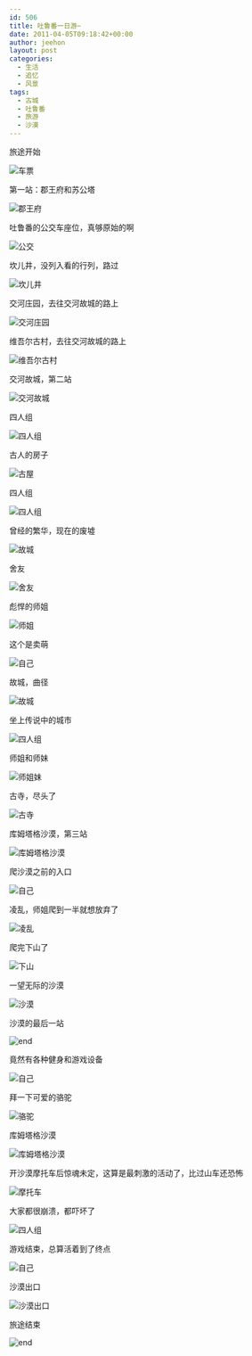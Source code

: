 ```yaml
---
id: 506
title: 吐鲁番一日游~
date: 2011-04-05T09:18:42+00:00
author: jeehon
layout: post
categories:
  - 生活
  - 追忆
  - 风景
tags:
  - 古城
  - 吐鲁番
  - 旅游
  - 沙漠
---
```

旅途开始
  
![车票](http://pic.yupoo.com/jeehon/AYeiWuaj/medium.jpg)
  
第一站：郡王府和苏公塔
  
![郡王府](http://pic.yupoo.com/jeehon/AYej1BRy/medium.jpg)<!--more-->


  
吐鲁番的公交车座位，真够原始的啊
  
![公交](http://pic.yupoo.com/jeehon/AYej4hzI/medium.jpg)
  
坎儿井，没列入看的行列，路过
  
![坎儿井](http://pic.yupoo.com/jeehon/AYej6nkx/medium.jpg)
  
交河庄园，去往交河故城的路上
  
![交河庄园](http://pic.yupoo.com/jeehon/AYej8JcZ/medium.jpg)
  
维吾尔古村，去往交河故城的路上
  
![维吾尔古村](http://pic.yupoo.com/jeehon/AYejbGa2/medium.jpg)
  
交河故城，第二站
  
![交河故城](http://pic.yupoo.com/jeehon/AYejeBNh/medium.jpg)
  
四人组
  
![四人组](http://pic.yupoo.com/jeehon/AYejgHlP/medium.jpg)
  
古人的房子
  
![古屋](http://pic.yupoo.com/jeehon/AYejiOe6/medium.jpg)
  
四人组
  
![四人组](http://pic.yupoo.com/jeehon/AYejkrKb/medium.jpg)
  
曾经的繁华，现在的废墟
  
![故城](http://pic.yupoo.com/jeehon/AYejmYET/medium.jpg)
  
舍友
  
![舍友](http://pic.yupoo.com/jeehon/AYejo5Zv/medium.jpg)
  
彪悍的师姐
  
![师姐](http://pic.yupoo.com/jeehon/AYejpPYo/medium.jpg)
  
这个是卖萌
  
![自己](http://pic.yupoo.com/jeehon/AYejsF5n/medium.jpg)
  
故城，曲径
  
![故城](http://pic.yupoo.com/jeehon/AYejuiOr/medium.jpg)
  
坐上传说中的城市
  
![四人组](http://pic.yupoo.com/jeehon/AYejwGUc/medium.jpg)
  
师姐和师妹
  
![师姐妹](http://pic.yupoo.com/jeehon/AYejAKgS/medium.jpg)
  
古寺，尽头了
  
![古寺](http://pic.yupoo.com/jeehon/AYejCHyQ/medium.jpg)
  
库姆塔格沙漠，第三站
  
![库姆塔格沙漠](http://pic.yupoo.com/jeehon/AYejFPJH/medium.jpg)
  
爬沙漠之前的入口
  
![自己](http://pic.yupoo.com/jeehon/AYejIvGh/medium.jpg)
  
凌乱，师姐爬到一半就想放弃了
  
![凌乱](http://pic.yupoo.com/jeehon/AYejLKRd/medium.jpg)
  
爬完下山了
  
![下山](http://pic.yupoo.com/jeehon/AYejNkXa/medium.jpg)
  
一望无际的沙漠
  
![沙漠](http://pic.yupoo.com/jeehon/AYejPTqt/medium.jpg)
  
沙漠的最后一站
  
![end](http://pic.yupoo.com/jeehon/AYejRmHD/medium.jpg)
  
竟然有各种健身和游戏设备
  
![自己](http://pic.yupoo.com/jeehon/AYejTzHo/medium.jpg)
  
拜一下可爱的骆驼
  
![骆驼](http://pic.yupoo.com/jeehon/AYejWBVg/medium.jpg)
  
库姆塔格沙漠
  
![库姆塔格沙漠](http://pic.yupoo.com/jeehon/AYejY00n/medium.jpg)
  
开沙漠摩托车后惊魂未定，这算是最刺激的活动了，比过山车还恐怖
  
![摩托车](http://pic.yupoo.com/jeehon/AYejZZgB/medium.jpg)
  
大家都很崩溃，都吓坏了
  
![四人组](http://pic.yupoo.com/jeehon/AYek1XnC/medium.jpg)
  
游戏结束，总算活着到了终点
  
![自己](http://pic.yupoo.com/jeehon/AYek4cWL/medium.jpg)
  
沙漠出口
  
![沙漠出口](http://pic.yupoo.com/jeehon/AYek7FPI/medium.jpg)
  
旅途结束
  
![end](http://pic.yupoo.com/jeehon/AYekbqtQ/medium.jpg)